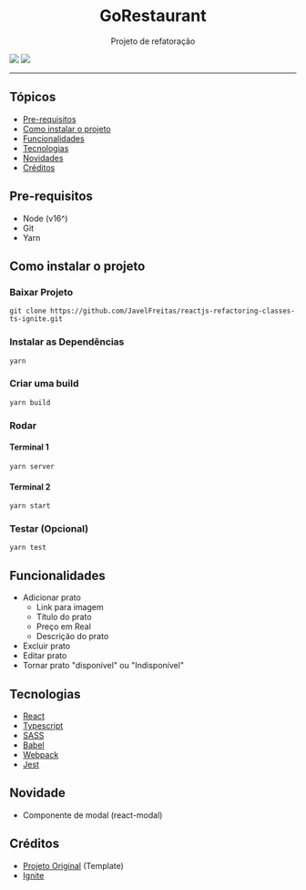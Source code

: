 
<h1 align="center">GoRestaurant</h1>
<p align="center">Projeto de refatoração</p>
<!-- <h1 align="center">
  <img alt="Tela inicial da aplicação to.do" title="#to-do" src="https://github.com/JavelFreitas/Desafio-01-Ignite-React/blob/main/assets/TelaInicial.PNG" />
</h1> -->
<img src="https://img.shields.io/apm/l/vim-mode"/>
<img src="https://img.shields.io/npm/types/typescript?color=blue&label=language"/>
<hr>
<h2>Tópicos</h2>

* [Pre-requisitos](#pre-requisitos)
* [Como instalar o projeto](#instalar-projeto)
* [Funcionalidades](#funcionalidades)
* [Tecnologias](#tecnologias)
* [Novidades](#novidade)
* [Créditos](#creditos)

<h2 id="pre-requisitos">Pre-requisitos</h2>

* Node (v16^)
* Git
* Yarn

<h2 id="instalar-projeto">Como instalar o projeto</h2>
<h3>
Baixar Projeto 
</h3>

```
git clone https://github.com/JavelFreitas/reactjs-refactoring-classes-ts-ignite.git
```
<h3>
Instalar as Dependências 
</h3>

```
yarn
```
<h3>
Criar uma build 
</h3>

```
yarn build
```
<h3>
Rodar 
</h3>

<h4>
Terminal 1
</h4>

```
yarn server
```
<h4>
Terminal 2
</h4>

```
yarn start
```

<h3>
Testar (Opcional) 
</h3>

```
yarn test
```
<h2 id="funcionalidades">Funcionalidades</h2>

* Adicionar prato
  - Link para imagem
  - Título do prato
  - Preço em Real
  - Descrição do prato
* Excluir prato
* Editar prato
* Tornar prato "disponível" ou "Indisponível"
<h2 id="tecnologias">Tecnologias</h2>

* [React](https://pt-br.reactjs.org) 
* [Typescript](https://www.typescriptlang.org)
* [SASS](https://sass-lang.com)
* [Babel](https://babeljs.io)
* [Webpack](https://webpack.js.org)
* [Jest](https://jestjs.io/pt-BR/)

<h2 id="novidade">Novidade</h2>

* Componente de modal (react-modal)

<h2 id="creditos">Créditos</h2>

* [Projeto Original](https://github.com/rocketseat-education/ignite-template-reactjs-refactoring-classes-ts) (Template)
* [Ignite](https://rocketseat.com.br/ignite)